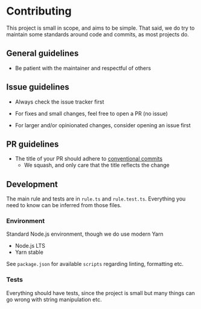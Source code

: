 # Contributing

This project is small in scope, and aims to be simple. That said, we do try to
maintain some standards around code and commits, as most projects do.

## General guidelines

- Be patient with the maintainer and respectful of others

## Issue guidelines

- Always check the issue tracker first

- For fixes and small changes, feel free to open a PR (no issue)
- For larger and/or opinionated changes, consider opening an issue first

## PR guidelines

- The title of your PR should adhere to [conventional commits]
  - We squash, and only care that the title reflects the change

## Development

The main rule and tests are in `rule.ts` and `rule.test.ts`. Everything you need
to know can be inferred from those files.

### Environment

Standard Node.js environment, though we do use modern Yarn

- Node.js LTS
- Yarn stable

See `package.json` for available `scripts` regarding linting, formatting etc.

### Tests

Everything should have tests, since the project is small but many things can go
wrong with string manipulation etc.

[conventional commits]: https://www.conventionalcommits.org/en/v1.0.0/
